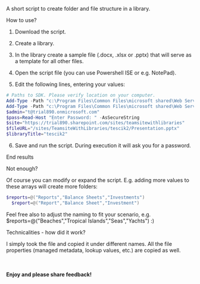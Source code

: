 A short script to create folder and file structure in a library.

 

How to use?

1. Download the script.

2. Create a library.

3. In the library create a sample file (.docx, .xlsx or .pptx) that will serve as a template for all other files.

4. Open the script file (you can use Powershell ISE or e.g. NotePad).

5. Edit the following lines, entering your values:

 

 

 

```PowerShell
# Paths to SDK. Please verify location on your computer. 
Add-Type -Path "c:\Program Files\Common Files\microsoft shared\Web Server Extensions\16\ISAPI\Microsoft.SharePoint.Client.dll"  
Add-Type -Path "c:\Program Files\Common Files\microsoft shared\Web Server Extensions\16\ISAPI\Microsoft.SharePoint.Client.Runtime.dll"  
$admin="t@trial890.onmicrosoft.com" 
$pass=Read-Host "Enter Password: " -AsSecureString 
$site="https://trial890.sharepoint.com/sites/teamsitewithlibraries" 
$fileURL="/sites/TeamsiteWithLibraries/tescik2/Presentation.pptx" 
$libraryTitle="tescik2" 
``` 
 

6. Save and run the script. During execution it will ask you for a password.

 

 

End results

 



 

 



 

Not enough?

Of course you can modify or expand the script. E.g. adding more values to these arrays will create more folders:

 

```PowerShell
$reports=@("Reports","Balance Sheets","Investments") 
  $report=@("Report","Balance Sheet","Investment") 
``` 
Feel free also to adjust the naming to fit your scenario, e.g. $reports=@("Beaches","Tropical Islands","Seas","Yachts")  :) 

 

 

 

Technicalities - how did it work?

 I simply took the file and copied it under different names. All the file properties (managed metadata, lookup values, etc.) are copied as well.




<br/><br/>
<b>Enjoy and please share feedback!</b>
